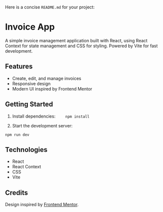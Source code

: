 Here is a concise `README.md` for your project:

# Invoice App

A simple invoice management application built with React, using React Context for state management and CSS for styling. Powered by Vite for fast development.

## Features

- Create, edit, and manage invoices
- Responsive design
- Modern UI inspired by Frontend Mentor

## Getting Started

1. Install dependencies:
`   
npm install`
   
2. Start the development server:
 ```
npm run dev
```

## Technologies

- React
- React Context
- CSS
- Vite

## Credits

Design inspired by [Frontend Mentor](https://www.frontendmentor.io/).
